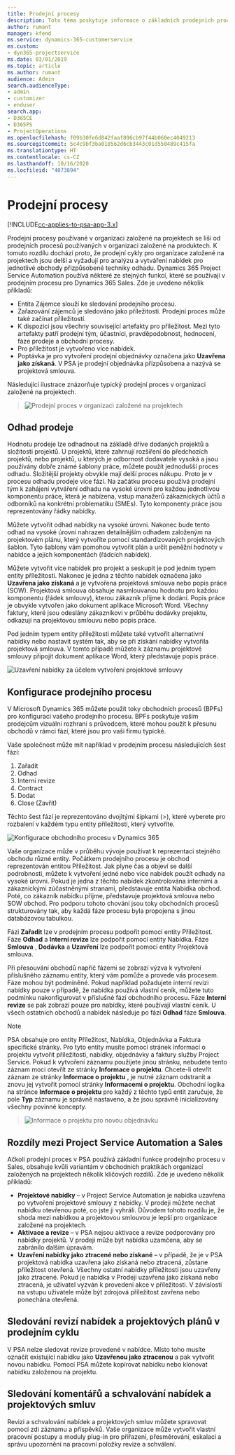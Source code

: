 ```yaml
---
title: Prodejní procesy
description: Toto téma poskytuje informace o základních prodejních procesech.
author: rumant
manager: kfend
ms.service: dynamics-365-customerservice
ms.custom:
- dyn365-projectservice
ms.date: 03/01/2019
ms.topic: article
ms.author: rumant
audience: Admin
search.audienceType:
- admin
- customizer
- enduser
search.app:
- D365CE
- D365PS
- ProjectOperations
ms.openlocfilehash: f09b30fe6d842faaf896cb97f44b060ec4049213
ms.sourcegitcommit: 5c4c9bf3ba018562d6cb3443c01d550489c415fa
ms.translationtype: HT
ms.contentlocale: cs-CZ
ms.lasthandoff: 10/16/2020
ms.locfileid: "4073894"
---
```

# <a name="sales-processes"></a>Prodejní procesy

[!INCLUDE[cc-applies-to-psa-app-3.x](../includes/cc-applies-to-psa-app-3x.md)]

Prodejní procesy používané v organizaci založené na projektech se liší od prodejních procesů používaných v organizaci založené na produktech. K tomuto rozdílu dochází proto, že prodejní cykly pro organizace založené na projektech jsou delší a vyžadují pro analýzu a vytváření nabídek pro jednotlivé obchody přizpůsobené techniky odhadu. Dynamics 365 Project Service Automation používá některé ze stejných funkcí, které se používají v prodejním procesu pro Dynamics 365 Sales. Zde je uvedeno několik příkladů:

- Entita Zájemce slouží ke sledování prodejního procesu.
- Zařazování zájemců je sledováno jako příležitosti. Prodejní proces může také začínat příležitostí.
- K dispozici jsou všechny související artefakty pro příležitost. Mezi tyto artefakty patří prodejní tým, účastníci, pravděpodobnost, hodnocení, fáze prodeje a obchodní procesy.
- Pro příležitost je vytvořeno více nabídek.
- Poptávka je pro vytvoření prodejní objednávky označena jako **Uzavřena jako získaná**. V PSA je prodejní objednávka přizpůsobena a nazývá se projektová smlouva.

Následující ilustrace znázorňuje typický prodejní proces v organizaci založené na projektech.

> ![Prodejní proces v organizaci založené na projektech](media/basic-guide-1.png)

## <a name="estimating-a-sale"></a>Odhad prodeje
Hodnotu prodeje lze odhadnout na základě dříve dodaných projektů a složitosti projektů. U projektů, které zahrnují rozšíření do předchozích projektů, nebo projektů, u kterých je odbornost dodavatele vysoká a jsou používány dobře známé šablony práce, můžete použít jednodušší proces odhadu. Složitější projekty obvykle mají delší proces nákupu. Proto je v procesu odhadu prodeje více fází. Na začátku procesu používá prodejní tým k zahájení vytváření odhadu na vysoké úrovni pro každou jednotlivou komponentu práce, která je nabízena, vstup manažerů zákaznických účtů a odborníků na konkrétní problematiku (SMEs). Tyto komponenty práce jsou reprezentovány řádky nabídky. 

Můžete vytvořit odhad nabídky na vysoké úrovni. Nakonec bude tento odhad na vysoké úrovni nahrazen detailnějším odhadem založeným na projektovém plánu, který vytvoříte pomocí standardizovaných projektových šablon. Tyto šablony vám pomohou vytvořit plán a určit peněžní hodnoty v nabídce a jejích komponentách (řádcích nabídek). 

Můžete vytvořit více nabídek pro projekt a seskupit je pod jedním typem entity příležitosti. Nakonec je jedna z těchto nabídek označena jako **Uzavřena jako získaná** a je vytvořena projektová smlouva nebo popis práce (SOW). Projektová smlouva obsahuje nasmlouvanou hodnotu pro každou komponentu (řádek smlouvy), kterou zákazník přijme k dodání. Popis práce je obvykle vytvořen jako dokument aplikace Microsoft Word. Všechny faktury, které jsou odeslány zákazníkovi v průběhu dodávky projektu, odkazují na projektovou smlouvu nebo popis práce.

Pod jedním typem entity příležitosti můžete také vytvořit alternativní nabídky nebo nastavit systém tak, aby se při získání nabídky vytvořila projektová smlouva. V tomto případě můžete k záznamu projektové smlouvy připojit dokument aplikace Word, který představuje popis práce.

![Uzavření nabídky za účelem vytvoření projektové smlouvy](media/basic-guide-2.png)

## <a name="configuring-the-sales-process"></a>Konfigurace prodejního procesu
V Microsoft Dynamics 365 můžete použít toky obchodních procesů (BPFs) pro konfiguraci vašeho prodejního procesu. BPFs poskytuje vašim prodejcům vizuální rozhraní s průvodcem, které mohou použít k přesunu obchodů v rámci fází, které jsou pro vaši firmu typické.

Vaše společnost může mít například v prodejním procesu následujících šest fází:

1. Zařadit
2. Odhad
3. Interní revize
4. Contract
5. Dodat
6. Close (Zavřít)

Těchto šest fází je reprezentováno dvojitými šipkami (\>), které vyberete pro rozbalení v každém typu entity příležitosti, který vytvoříte.

![Konfigurace obchodního procesu v Dynamics 365](media/basic-guide-3.png)
 
Vaše organizace může v průběhu vývoje používat k reprezentaci stejného obchodu různé entity. Počátkem prodejního procesu je obchod reprezentován entitou Příležitost. Jak plyne čas a objeví se další podrobnosti, můžete k vytvoření jedné nebo více nabídek použít odhady na vysoké úrovni. Pokud je jedna z těchto nabídek zkontrolována interními a zákaznickými zúčastněnými stranami, představuje entita Nabídka obchod. Poté, co zákazník nabídku přijme, představuje projektová smlouva nebo SOW obchod. Pro podporu tohoto chování jsou toky obchodních procesů strukturovány tak, aby každá fáze procesu byla propojena s jinou databázovou tabulkou.

Fázi **Zařadit** lze v prodejním procesu podpořit pomocí entity Příležitost. Fáze **Odhad** a **Interní revize** lze podpořit pomocí entity Nabídka. Fáze **Smlouva** , **Dodávka** a **Uzavření** lze podpořit pomocí entity Projektová smlouva.

Při přesouvání obchodů napříč fázemi se zobrazí výzva k vytvoření příslušného záznamu entity, který vám pomůže a provede vás procesem. Fáze mohou být podmíněné. Pokud například požadujete interní revizi nabídky pouze v případě, že nabídka používá vlastní ceník, můžete tuto podmínku nakonfigurovat v příslušné fázi obchodního procesu. Fáze **Interní revize** se pak zobrazí pouze pro nabídky, které používají vlastní ceník. U všech ostatních obchodů a nabídek následuje po fázi **Odhad** fáze **Smlouva**.

> [!NOTE]
> PSA obsahuje pro entity Příležitost, Nabídka, Objednávka a Faktura specifické stránky. Pro tyto entity musíte pomocí stránek informací o projektu vytvořit příležitosti, nabídky, objednávky a faktury služby Project Service. Pokud k vytvoření záznamu použijete jinou stránku, nebudete tento záznam moci otevřít ze stránky **Informace o projektu**. Chcete-li otevřít záznam ze stránky **Informace o projektu** , je nutné záznam odstranit a znovu jej vytvořit pomocí stránky **Informacemi o projektu**. Obchodní logika na stránce **Informace o projektu** pro každý z těchto typů entit zaručuje, že pole **Typ** záznamu je správně nastaveno, a že jsou správně inicializovány všechny povinné koncepty.

> ![Informace o projektu pro novou objednávku](media/basic-guide-4.png)
 
## <a name="differences-between-project-service-automation-and-sales"></a>Rozdíly mezi Project Service Automation a Sales
Ačkoli prodejní proces v PSA používá základní funkce prodejního procesu v Sales, obsahuje kvůli variantám v obchodních praktikách organizací založených na projektech několik klíčových rozdílů. Zde je uvedeno několik příkladů:

- **Projektové nabídky** – v Project Service Automation je nabídka uzavřena po vytvoření projektové smlouvy z nabídky. V prodeji můžete nechat nabídku otevřenou poté, co jste ji vyhráli. Důvodem tohoto rozdílu je, že shoda mezi nabídkou a projektovou smlouvou je lepší pro organizace založené na projektech. 
- **Aktivace a revize** – v PSA nejsou aktivace a revize podporovány pro nabídky projektů. V prodeji může být nabídka uzamčena, aby se zabránilo dalším úpravám.
- **Uzavření nabídky jako ztracené nebo získané** – v případě, že je v PSA projektová nabídka uzavřena jako získaná nebo ztracená, zůstane příležitost otevřená. Všechny ostatní nabídky příležitosti jsou uzavřeny jako ztracené. Pokud je nabídka v Prodeji uzavřena jako získaná nebo ztracená, je uživatel vyzván k provedení akce v příležitosti. V závislosti na vstupu uživatele může být zdrojová příležitost zavřena nebo ponechána otevřená.

## <a name="tracking-revisions-to-quotes-and-project-plans-in-the-sales-cycle"></a>Sledování revizí nabídek a projektových plánů v prodejním cyklu
V PSA nelze sledovat revize provedené v nabídce. Místo toho musíte označit existující nabídku jako **Uzavřenou jako ztracenou** a pak vytvořit novou nabídku. Pomocí PSA můžete kopírovat nabídku nebo klonovat nabídku založenou na projektu.

## <a name="tracking-comments-and-approvals-of-quotes-and-project-contracts"></a>Sledování komentářů a schvalování nabídek a projektových smluv
Revizi a schvalování nabídek a projektových smluv můžete spravovat pomocí zdi záznamu a příspěvků. Vaše organizace může vytvořit vlastní pracovní postupy a moduly plug-in pro přiřazení, přesměrování, eskalaci a správu upozornění na pracovní položky revize a schválení.
